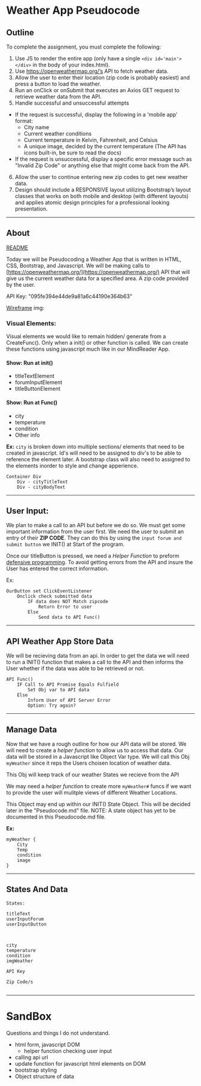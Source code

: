 # Weather App Pseudocode

## Outline
To complete the assignment, you must complete the following:
1. Use JS to render the entire app (only have a single `<div id='main'></div>` in the body of your index.html).
2. Use https://openweathermap.org/’s API to fetch weather data.
3. Allow the user to enter their location (zip code is probably easiest) and press a button to load the weather.
4. Run an onClick or onSubmit that executes an Axios GET request to retrieve weather data from the API.
5. Handle successful and unsuccessful attempts
- If the request is successful, display the following in a 'mobile app' format:
    - City name
    - Current weather conditions
    - Current temperature in Kelvin, Fahrenheit, and Celsius
    - A unique image, decided by the current temperature (The API has icons built-in, be sure to read the docs)
- If the request is unsuccessful, display a specific error message such as "Invalid Zip Code" or anything else that might come back from the API.
6. Allow the user to continue entering new zip codes to get new weather data.
7. Design should include a RESPONSIVE layout utilizing Bootstrap’s layout classes that works on both mobile and desktop (with different layouts) and applies atomic design principles for a professional looking presentation.

- - -

## About 

[README](README.md)

Today we will be Pseudocoding a Weather App that is written in HTML, CSS, Bootstrap, and Javascript. We will be making calls to [https://openweathermap.org/](https://openweathermap.org/) API that will give us the current weather data for a specified area. A zip code provided by the user.

API Key: "095fe394e44de9a81a6c44190e364b63"

[Wireframe](https://drive.google.com/file/d/1nHT6Sq7T4t5AWE1x3CopNlM0c_ICvIxF/view) img:

### Visual Elements: 
Visual elements we would like to remain hidden/ generate from a CreateFunc(). Only when a  init() or other function is called. We can create these functions using javascript much like in our MindReader App.

#### Show: Run at init()
- titleTextElement
- forumInputElement
- titleButtonElement

#### Show: Run at Func()
- city
- temperature
- condition
- Other info

**Ex:** `city` is broken down into multiple sections/ elements that need to be created in javascript. Id's will need to be assigned to div's to be able to reference the element later. A bootstrap class will also need to assigned to the elements inorder to style and change apperience. 

```
Container Div
    Div - cityTitleText
    Div - cityBodyText
```

---

## User Input:
We plan to make a call to an API but before we do so. We must get some important information from the user first. We need the user to submit an entry of their **ZIP CODE**. They can do this by using the `input forum and submit button` we INIT() at Start of the program.

Once our titleButton is pressed, we need a *Helper Function* to preform [defensive programming](https://en.wikipedia.org/wiki/Defensive_programming). To avoid getting errors from the API and insure the User has entered the correct information.

Ex: 
```
OurButton set ClickEventListener
    Onclick check submitted data
        IF data does NOT Match zipcode
            Return Error to user
        Else 
            Send data to API Func()

```

---

## API Weather App Store Data

We will be recieving data from an api. In order to get the data we will need to run a INIT() function that makes a call to the API and then informs the User whether if the data was able to be retrieved or not.

```
API Func()
    IF Call to API Promise Equals Fulfield
        Set Obj var to API data
    Else 
        Inform User of API Server Error
        Option: Try again? 

```

---

## Manage Data
Now that we have a rough outline for how our API data will be stored. We will need to create a *helper function* to allow us to access that data.
Our data will be stored in a Javascript like Object Var type. We will call this Obj `myWeather` since it reps the Users choisen location of weather data.

This Obj will keep track of our weather States we recieve from the API

We may need a *helper function* to create more `myWeather#` funcs if we want to provide the user will mulitple views of different Weather Locations.

This Object may end up within our INIT() State Object. This will be decided later in the "Pseudocode.md" file. NOTE: A state object has yet to be documented in this Pseudocode.md file.

**Ex:**
```
myWeather {
    City
    Temp
    condition
    image
}
```

---

## States And Data
```
States:

titleText
userInputForum
userInputButton



city
temperature
condition
imgWeather

API Key

Zip Code/s


```

---
# SandBox

Questions and things I do not understand.

- html form, javascript DOM
    - helper function checking user input
- calling api url
- update function for javascript html elements on DOM
- bootstrap styling 
- Object structure of data







